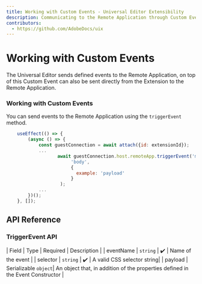 ```yaml
---
title: Working with Custom Events - Universal Editor Extensibility
description: Communicating to the Remote Application through Custom Events
contributors:
  - https://github.com/AdobeDocs/uix
---
```


# Working with Custom Events

The Universal Editor sends defined events to the Remote Application, on top of this Custom Event can also be sent directly from the Extension to the Remote Application.

### Working with Custom Events

You can send events to the Remote Application using the `triggerEvent` method.

```js
    useEffect(() => {
        (async () => {
            const guestConnection = await attach({id: extensionId});
            ...
                   await guestConnection.host.remoteApp.triggerEvent('my-custom-event',
                        'body',
                        {
                          example: 'payload'
                        }
                    );
            ...
        })();
    }, []);
```

## API Reference

### TriggerEvent API

| Field    | Type                                                                        | Required | Description                                                                                                                   |
| eventName | `string` | ✔️ | Name of the event | 
| selector  | `string` | ✔️ | A valid CSS selector string|
| payload  | Serializable `object`| An object that, in addition of the properties defined in the Event Constructor |
